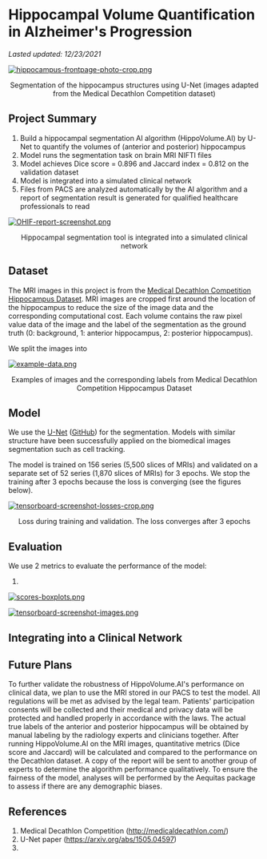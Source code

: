 # Hippocampal Volume Quantification in Alzheimer's Progression

*Lasted updated: 12/23/2021*

[![hippocampus-frontpage-photo-crop.png](https://i.postimg.cc/5yLDXD2V/hippocampus-frontpage-photo-crop.png)](https://postimg.cc/y36L5QRQ)
<p align="center">
    Segmentation of the hippocampus structures using U-Net (images adapted from the Medical Decathlon Competition dataset)
</p>

## Project Summary

1. Build a hippocampal segmentation AI algorithm (HippoVolume.AI) by U-Net to quantify the volumes of (anterior and posterior) hippocampus
2. Model runs the segmentation task on brain MRI NIFTI files
3. Model achieves Dice score = 0.896 and Jaccard index = 0.812 on the validation dataset
4. Model is integrated into a simulated clinical network
5. Files from PACS are analyzed automatically by the AI algorithm and a report of segmentation result is generated for qualified healthcare professionals to read

[![OHIF-report-screenshot.png](https://i.postimg.cc/XqVzxqwC/OHIF-report-screenshot.png)](https://postimg.cc/DJM6w2pv)
<p align="center">
    Hippocampal segmentation tool is integrated into a simulated clinical network
</p>

## Dataset

The MRI images in this project is from the [Medical Decathlon Competition Hippocampus Dataset](http://medicaldecathlon.com/). MRI images are cropped first around the location of the hippocampus to reduce the size of the image data and the corresponding computational cost. Each volume contains the raw pixel value data of the image and the label of the segmentation as the ground truth (0: background, 1: anterior hippocampus, 2: posterior hippocampus).

We split the images into

[![example-data.png](https://i.postimg.cc/NfkBbC1M/example-data.png)](https://postimg.cc/w7MCjV48)
<p align="center">
    Examples of images and the corresponding labels from Medical Decathlon Competition Hippocampus Dataset
</p>

## Model

We use the [U-Net](https://arxiv.org/abs/1505.04597) ([GitHub](https://github.com/MIC-DKFZ/basic_unet_example)) for the segmentation. Models with similar structure have been successfully applied on the biomedical images segmentation such as cell tracking.

The model is trained on 156 series (5,500 slices of MRIs) and validated on a separate set of 52 series (1,870 slices of MRIs) for 3 epochs. We stop the training after 3 epochs because the loss is converging (see the figures below).

[![tensorboard-screenshot-losses-crop.png](https://i.postimg.cc/tJr91xj4/tensorboard-screenshot-losses-crop.png)](https://postimg.cc/dZTbpD3b)
<p align="center">
    Loss during training and validation. The loss converges after 3 epochs
</p>

## Evaluation

We use 2 metrics to evaluate the performance of the model:

1.



[![scores-boxplots.png](https://i.postimg.cc/kG13fPDJ/scores-boxplots.png)](https://postimg.cc/jn7FS9zm)


[![tensorboard-screenshot-images.png](https://i.postimg.cc/rsGQg1mq/tensorboard-screenshot-images.png)](https://postimg.cc/ZvR85ypQ)





## Integrating into a Clinical Network

## Future Plans

To further validate the robustness of HippoVolume.AI's performance on clinical data, we plan to use the MRI stored in our PACS to test the model. All regulations will be met as advised by the legal team. Patients' participation consents will
be collected and their medical and privacy data will be protected and handled properly in accordance with the laws.
The actual true labels of the anterior and posterior hippocampus will be obtained by manual labeling by the radiology experts and clinicians together. After running HippoVolume.AI on the MRI images, quantitative metrics (Dice score and
Jaccard) will be calculated and compared to the performance on the Decathlon dataset. A copy of the report will be sent to another group of experts to determine the algorithm performance qualitatively.
To ensure the fairness of the model, analyses will be performed by the Aequitas package to assess if there are any demographic biases.



## References

1. Medical Decathlon Competition (http://medicaldecathlon.com/)
2. U-Net paper (https://arxiv.org/abs/1505.04597)
3.
